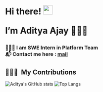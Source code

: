  <h1>Hi there! <img src="https://user-images.githubusercontent.com/42378118/110234147-e3259600-7f4e-11eb-95be-0c4047144dea.gif" width="30">

  I’m Aditya Ajay 👨🏻‍💻
 </h1>

 <h3>
  👨🏻‍🎓 I am SWE Intern in Platform Team <br>
  📬 Contact me here :  <a href="mailto:aditya.ajay@celigo.com">mail</a>
 </h3>
 
<!--  ![Profile views](https://gpvc.arturio.dev/adityaajay2) -->
 
 <!---Tools used --->

<!-- <h2> 🚀 &nbsp;Tools I have worked on</h2>
<p align="left">

  <img src="https://cdn.jsdelivr.net/gh/devicons/devicon/icons/cplusplus/cplusplus-original.svg" width="45" height="45"/>
  <img src="https://cdn.jsdelivr.net/gh/devicons/devicon/icons/nodejs/nodejs-original.svg" width="45" height="45"/>
  <img src="https://cdn.jsdelivr.net/gh/devicons/devicon/icons/express/express-original.svg" width="45" height="45"/>        
  <img src="https://cdn.jsdelivr.net/gh/devicons/devicon/icons/vscode/vscode-original.svg" width="45" height="45"/>
  
  <img src="https://cdn.jsdelivr.net/gh/devicons/devicon/icons/mongodb/mongodb-original.svg" width="45" height="45"/>
  
          
</p> -->


<!---Snake game --->

<h2> 👨🏻‍💻 &nbsp;My Contributions</h2>

<!---![snake gif](https://github.com/adityaajay2/adityaajay2/blob/output/github-contribution-grid-snake.svg)--->

<!---languages used --->

![Aditya's GitHub stats](https://github-readme-stats.vercel.app/api?username=adityaajay2&show_icons=true&theme=radical&card_width=850em)
![Top Langs](https://github-readme-stats.vercel.app/api/top-langs/?username=adityaajay2&layout=compact&theme=aura_dark&card_width=800em)

<!---
adityaajay2/adityaajay2 is a ✨ special ✨ repository because its `README.md` (this file) appears on your GitHub profile.
You can click the Preview link to take a look at your changes.
--->
